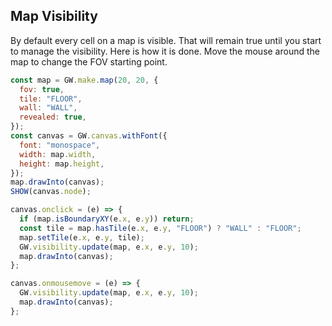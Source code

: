 ## Map Visibility

By default every cell on a map is visible. That will remain true until you start to manage the visibility. Here is how it is done. Move the mouse around the map to change the FOV starting point.

```js
const map = GW.make.map(20, 20, {
  fov: true,
  tile: "FLOOR",
  wall: "WALL",
  revealed: true,
});
const canvas = GW.canvas.withFont({
  font: "monospace",
  width: map.width,
  height: map.height,
});
map.drawInto(canvas);
SHOW(canvas.node);

canvas.onclick = (e) => {
  if (map.isBoundaryXY(e.x, e.y)) return;
  const tile = map.hasTile(e.x, e.y, "FLOOR") ? "WALL" : "FLOOR";
  map.setTile(e.x, e.y, tile);
  GW.visibility.update(map, e.x, e.y, 10);
  map.drawInto(canvas);
};

canvas.onmousemove = (e) => {
  GW.visibility.update(map, e.x, e.y, 10);
  map.drawInto(canvas);
};
```
